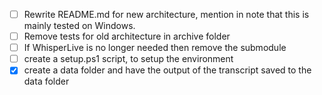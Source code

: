 - [ ] Rewrite README.md for new architecture, mention in note that this is mainly tested on Windows.
- [ ] Remove tests for old architecture in archive folder
- [ ] If WhisperLive is no longer needed then remove the submodule
- [ ] create a setup.ps1 script, to setup the environment
- [x] create a data folder and have the output of the transcript saved to the data folder